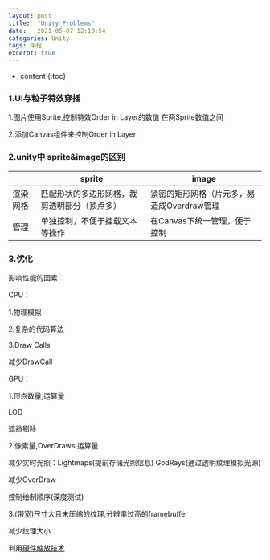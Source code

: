 ```yaml
---
layout: post
title:  "Unity_Problems"
date:   2021-05-07 12:10:54
categories: Unity
tags: 编程
excerpt: true
---
```



* content
{:toc}


### 1.UI与粒子特效穿插

1.图片使用Sprite,控制特效Order in Layer的数值 在两Sprite数值之间

2.添加Canvas组件来控制Order in Layer



### 2.unity中 sprite&image的区别

|          | sprite                                       | image                                      |
| -------- | -------------------------------------------- | ------------------------------------------ |
| 渲染网格 | 匹配形状的多边形网格，裁剪透明部分（顶点多） | 紧密的矩形网格（片元多，易造成Overdraw管理 |
| 管理     | 单独控制，不便于挂载文本等操作               | 在Canvas下统一管理，便于控制               |



### 3.优化

影响性能的因素：

CPU：

1.物理模拟 

2.复杂的代码算法 

3.Draw Calls

减少DrawCall

GPU：

1.顶点数量,运算量

LOD

遮挡剔除

2.像素量,OverDraws,运算量 

减少实时光照：Lightmaps(提前存储光照信息) GodRays(通过透明纹理模拟光源)

减少OverDraw

控制绘制顺序(深度测试)

3.(带宽)尺寸大且未压缩的纹理,分辨率过高的framebuffer

减少纹理大小

利用[硬件缩放技术](http://www.xuanyusong.com/archives/3205?gqfuho=kav211)